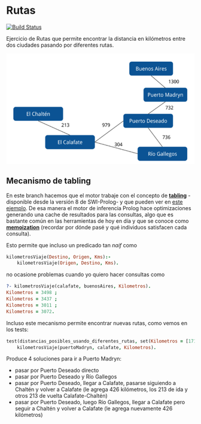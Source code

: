 
# Rutas

[![Build Status](https://travis-ci.org/pdep-utn/eg-rutas-prolog.svg?branch=tabling)](https://travis-ci.org/pdep-utn/eg-rutas-prolog)

Ejercicio de Rutas que permite encontrar la distancia en kilómetros entre dos ciudades pasando por diferentes rutas.

![image](images/rutas2.png)

## Mecanismo de tabling

En este branch hacemos que el motor trabaje con el concepto de [**tabling**](https://www.swi-prolog.org/pldoc/man?section=tabling) -disponible desde la versión 8 de SWI-Prolog- y que pueden ver en [este ejemplo](https://www.swi-prolog.org/pldoc/man?section=tabling-non-termination). De esa manera el motor de inferencia Prolog hace optimizaciones generando una cache de resultados para las consultas, algo que es bastante común en las herramientas de hoy en día y que se conoce como [**memoization**](https://en.wikipedia.org/wiki/Memoization) (recordar por dónde pasé y qué individuos satisfacen cada consulta).

Esto permite que incluso un predicado tan _naif_ como

```prolog
kilometrosViaje(Destino, Origen, Kms):-
    kilometrosViaje(Origen, Destino, Kms).
```

no ocasione problemas cuando yo quiero hacer consultas como

```prolog
?- kilometrosViaje(calafate, buenosAires, Kilometros).
Kilometros = 3498 ;
Kilometros = 3437 ;
Kilometros = 3011 ;
Kilometros = 3072.
```

Incluso este mecanismo permite encontrar nuevas rutas, como vemos en los tests:

```prolog
test(distancias_posibles_usando_diferentes_rutas, set(Kilometros = [1711, 1772, 2137, 2198])):-
    kilometrosViaje(puertoMadryn, calafate, Kilometros).
```

Produce 4 soluciones para ir a Puerto Madryn:

- pasar por Puerto Deseado directo
- pasar por Puerto Deseado y Río Gallegos
- pasar por Puerto Deseado, llegar a Calafate, pasarse siguiendo a Chaltén y volver a Calafate (le agrega 426 kilómetros, los 213 de ida y otros 213 de vuelta Calafate-Chaltén)
- pasar por Puerto Deseado, luego Río Gallegos, llegar a Calafate pero seguir a Chaltén y volver a Calafate (le agrega nuevamente 426 kilómetros)
